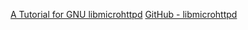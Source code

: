 [A Tutorial for GNU libmicrohttpd](https://www.gnu.org/software/libmicrohttpd/tutorial.html#Top)
[GitHub - libmicrohttpd](https://github.com/ulion/libmicrohttpd)